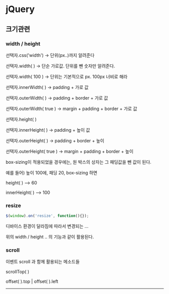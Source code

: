 # jQuery 

## 크기관련

### width / height

선택자.css('width')        ->  단위(px..)까지 알려준다

선택자.width( )           -> 단순 가로값. 단위를 뺀 숫자만 알려준다.

선택자.width( 100 )     -> 단위는 기본적으로 px. 100px 너비로 해라

선택자.innerWidth( )      ->   padding + 가로 값

선택자.outerWidth( )      -> padding + border + 가로 값

선택자.outerWidth( true )      -> margin + padding + border + 가로 값



선택자.height(  )

선택자.innerHeight( )      ->   padding + 높이 값

선택자.outerHeight( )   ->  padding + border + 높이

선택자.outerHeight( true )    -> margin + padding + border + 높이



box-sizing이 적용되었을 경우에는, 원 박스의 상자는 그 패딩값을 뺀 값이 된다.

예를 들어) 높이 100에, 패딩 20, box-sizing 하면 

height( ) --> 60

innerHeight( )  --> 100





### resize

```javascript
$(window).on('resize', function(){});
```

디바이스 환경이 달라짐에 따라서 변경되는 ...

위의 width / height .. 의 기능과 같이 활용된다.



### scroll

이벤트 scroll 과 함께 활용되는 메소드들

scrollTop( )

offset( ).top    |    offset( ).left



---










